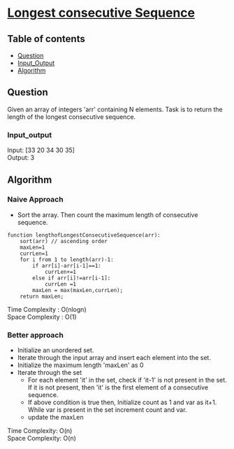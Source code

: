 # [Longest consecutive Sequence](https://www.codingninjas.com/codestudio/problems/longest-consecutive-sequence_8230708?challengeSlug=striver-sde-challenge&leftPanelTab=1)

## Table of contents

- [Question](#question)
- [Input_Output](#input_output)
- [Algorithm](#algorithm)

## Question
Given an array of integers 'arr' containing N elements. Task is to return the length of the longest consecutive sequence.

### Input_output
Input: [33 20 34 30 35] </br>
Output: 3

## Algorithm

### Naive Approach
- Sort the array. Then count the maximum length of consecutive sequence.

```
function lengthofLongestConsecutiveSequence(arr):
    sort(arr) // ascending order
    maxLen=1
    currLen=1
    for i from 1 to length(arr)-1:
        if arr[i]-arr[i-1]==1:
            currLen+=1
        else if arr[i]!=arr[i-1]:
            currLen =1
        maxLen = max(maxLen,currLen);
    return maxLen;

```

Time Complexity : O(nlogn)</br>
Space Complexity : O(1)

### Better approach
- Initialize an unordered set.
- Iterate through the input array and insert each element into the set.
- Initialize the maximum length 'maxLen' as 0
- Iterate through the set
    - For each element 'it' in the set, check if 'it-1' is not present in the set. If it is not present, then 'it' is the first element of a consecutive sequence.
    - If above condition is true then, Initialize count as 1 and var as it+1. While var is present in the set increment count and var.
    - update the maxLen

Time Complexity: O(n)</br>
Space Complexity: O(n)
